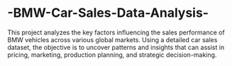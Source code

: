 # -BMW-Car-Sales-Data-Analysis-
This project analyzes the key factors influencing the sales performance of BMW vehicles across various global markets. Using a detailed car sales dataset, the objective is to uncover patterns and insights that can assist in pricing, marketing, production planning, and strategic decision-making. 
